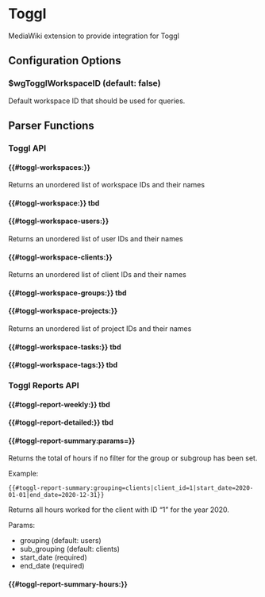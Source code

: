 # Toggl
MediaWiki extension to provide integration for Toggl

## Configuration Options

### $wgTogglWorkspaceID (default: false)

Default workspace ID that should be used for queries.

## Parser Functions

### Toggl API

#### {{#toggl-workspaces:}}

Returns an unordered list of workspace IDs and their names

#### {{#toggl-workspace:}} tbd

#### {{#toggl-workspace-users:}}

Returns an unordered list of user IDs and their names

#### {{#toggl-workspace-clients:}}

Returns an unordered list of client IDs and their names

#### {{#toggl-workspace-groups:}} tbd

#### {{#toggl-workspace-projects:}}

Returns an unordered list of project IDs and their names

#### {{#toggl-workspace-tasks:}} tbd

#### {{#toggl-workspace-tags:}} tbd

### Toggl Reports API

#### {{#toggl-report-weekly:}} tbd

#### {{#toggl-report-detailed:}} tbd

#### {{#toggl-report-summary:params=}}

Returns the total of hours if no filter for the group or subgroup has been set.

Example:

```
{{#toggl-report-summary:grouping=clients|client_id=1|start_date=2020-01-01|end_date=2020-12-31}}
```

Returns all hours worked for the client with ID “1” for the year 2020.

Params:
- grouping (default: users)
- sub_grouping (default: clients)
- start_date (required)
- end_date (required)

#### {{#toggl-report-summary-hours:}}
